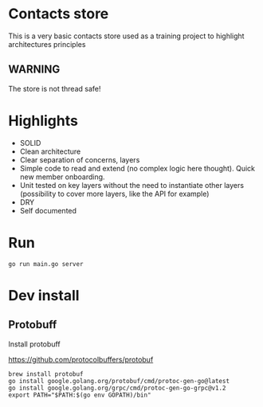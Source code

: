 # Contacts store
This is a very basic contacts store used as a training project to highlight architectures principles

## WARNING
The store is not thread safe!

# Highlights
- SOLID
- Clean architecture
- Clear separation of concerns, layers
- Simple code to read and extend (no complex logic here thought). Quick new member onboarding. 
- Unit tested on key layers without the need to instantiate other layers (possibility to cover more layers, like the API for example)
- DRY
- Self documented

# Run

```
go run main.go server
```

# Dev install

## Protobuff
Install protobuff

https://github.com/protocolbuffers/protobuf

```
brew install protobuf
go install google.golang.org/protobuf/cmd/protoc-gen-go@latest
go install google.golang.org/grpc/cmd/protoc-gen-go-grpc@v1.2
export PATH="$PATH:$(go env GOPATH)/bin"
```
